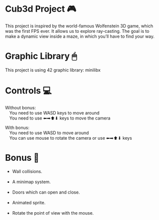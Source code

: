 # Cub3d Project 🎮
This project is inspired by the world-famous Wolfenstein 3D game, which was the first FPS ever. It allows us to explore ray-casting. The goal is to
make a dynamic view inside a maze, in which you’ll have to find your way.

# Graphic Library 🖱
This project is using 42 graphic library: minilibx

# Controls 💻
Without bonus: <br>
&ensp;&ensp;You need to use WASD keys to move around<br>
&ensp;&ensp;You need to use ⬅➡⬆⬇ keys to move the camera<br>
  
With bonus: <br>
&ensp;&ensp;You need to use WASD to move around<br>
&ensp;&ensp;You can use mouse to rotate the camera or use ⬅➡⬆⬇ keys<br>

# Bonus 📍
<ul style="list-style-type: disc">
  <li> Wall collisions. </li> </br>
  <li> A minimap system. </li> </br>
  <li>Doors which can open and close. </li> <br/>
  <li> Animated sprite. </li> </br>
  <li> Rotate the point of view with the mouse. </li> </br>
</ul>
